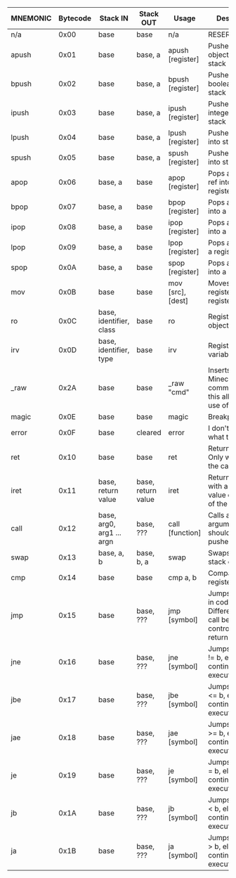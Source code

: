 | MNEMONIC | Bytecode | Stack IN                  | Stack OUT          | Usage             | Description                                                                             |
|----------|----------|---------------------------|--------------------|-------------------|-----------------------------------------------------------------------------------------|
| n/a      | 0x00     | base                      | base               | n/a               | RESERVED                                                                                |
| apush    | 0x01     | base                      | base, a            | apush [register]  | Pushes an object ref into stack                                                         |
| bpush    | 0x02     | base                      | base, a            | bpush [register]  | Pushes a boolean into stack                                                             |
| ipush    | 0x03     | base                      | base, a            | ipush [register]  | Pushes an integer into stack                                                            |
| lpush    | 0x04     | base                      | base, a            | lpush [register]  | Pushes a long into stack                                                                |
| spush    | 0x05     | base                      | base, a            | spush [register]  | Pushes a string into stack                                                              |
| apop     | 0x06     | base, a                   | base               | apop [register]   | Pops an object ref into a register                                                      |
| bpop     | 0x07     | base, a                   | base               | bpop [register]   | Pops a boolean into a register                                                          |
| ipop     | 0x08     | base, a                   | base               | ipop [register]   | Pops an integer into a register                                                         |
| lpop     | 0x09     | base, a                   | base               | lpop [register]   | Pops a long into a register                                                             |
| spop     | 0x0A     | base, a                   | base               | spop [register]   | Pops a string into a register                                                           |
| mov      | 0x0B     | base                      | base               | mov [src], [dest] | Moves value into register/between registers                                             |
| ro       | 0x0C     | base, identifier, class   | base               | ro                | Registers a new object                                                                  |
| irv      | 0x0D     | base, identifier, type    | base               | irv               | Registers a new variable                                                                |
| _raw     | 0x2A     | base                      | base               | _raw "cmd"        | Inserts a Minecraft raw command. Only this allows the use of quotes                     |
| magic    | 0x0E     | base                      | base               | magic             | Breakpoint                                                                              |
| error    | 0x0F     | base                      | cleared            | error             | I don't know what this does                                                             |
| ret      | 0x10     | base                      | base               | ret               | Returns to caller. Only works with the call opcode.                                     |
| iret     | 0x11     | base, return value        | base, return value | iret              | Returns to caller with a return value on the top of the stack.                          |
| call     | 0x12     | base, arg0, arg1 ... argn | base, ???          | call [function]   | Calls a function, arguments should be pushed.                                           |
| swap     | 0x13     | base, a, b                | base, b, a         | swap              | Swaps the top 2 stack elements.                                                         |
| cmp      | 0x14     | base                      | base               | cmp a, b          | Compares two registers                                                                  |
| jmp      | 0x15     | base                      | base, ???          | jmp [symbol]      | Jumps to a point in code. Different from call because control doesn't return to caller. |
| jne      | 0x16     | base                      | base, ???          | jne [symbol]      | Jumps only if a != b, else continue execution.                                          |
| jbe      | 0x17     | base                      | base, ???          | jbe [symbol]      | Jumps only if a <= b, else continue execution.                                          |
| jae      | 0x18     | base                      | base, ???          | jae [symbol]      | Jumps only if a >= b, else continue execution.                                          |
| je       | 0x19     | base                      | base, ???          | je [symbol]       | Jumps only if a = b, else continue execution.                                           |
| jb       | 0x1A     | base                      | base, ???          | jb [symbol]       | Jumps only if a < b, else continue execution.                                           |
| ja       | 0x1B     | base                      | base, ???          | ja [symbol]       | Jumps only if a > b, else continue execution.                                           |